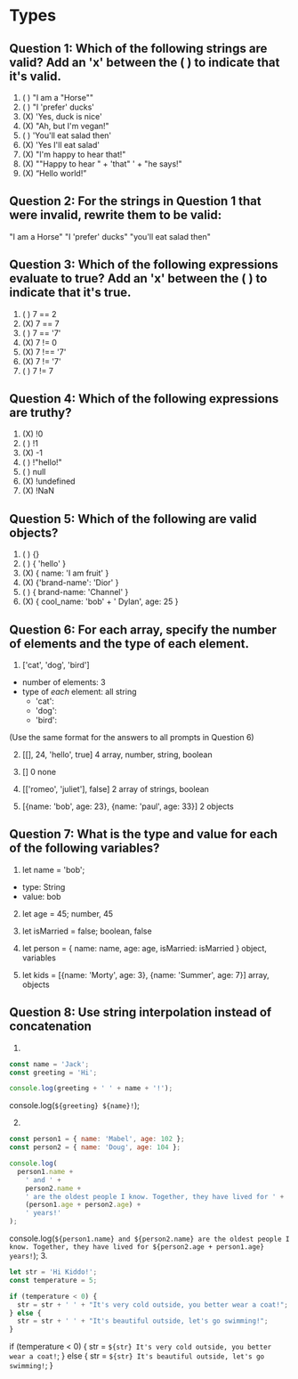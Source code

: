 # Types

## Question 1: Which of the following strings are valid? Add an 'x' between the ( ) to indicate that it's valid.

1. ( ) "I am a "Horse""
2. ( ) "I 'prefer' ducks'
3. (X) 'Yes, duck is nice'
4. (X) "Ah, but I\'m vegan!"
5. ( ) 'You'll eat salad then'
6. (X) 'Yes I\'ll eat salad'
7. (X) "I'm happy to hear that!"
8. (X) "\"Happy to hear " + 'that" ' + "he says!"
9. (X) “Hello world!”

## Question 2: For the strings in Question 1 that were invalid, rewrite them to be valid:
"I am a Horse"
"I 'prefer' ducks"
"you'll eat salad then"
## Question 3: Which of the following expressions evaluate to true? Add an 'x' between the ( ) to indicate that it's true.

1. ( ) 7 == 2
2. (X) 7 == 7
3. ( ) 7 == '7'
4. (X) 7 != 0
5. (X) 7 !== '7'
6. (X) 7 != '7'
7. ( ) 7 != 7

## Question 4: Which of the following expressions are truthy?

1. (X) !0
2. ( ) !1
3. (X) -1
4. ( ) !"hello!"
5. ( ) null
6. (X) !undefined
7. (X) !NaN

## Question 5: Which of the following are valid objects?

1. ( ) {}
2. ( ) { 'hello' }
3. (X) { name: 'I am fruit' }
4. (X) {'brand-name': 'Dior' }
5. ( ) { brand-name: 'Channel' }
6. (X) { cool_name: 'bob' + ' Dylan', age: 25 }

## Question 6: For each array, specify the number of elements and the type of each element.

1. ['cat', 'dog', 'bird']

- number of elements: 3
- type of _each_ element: all string
  - 'cat':
  - 'dog':
  - 'bird':

(Use the same format for the answers to all prompts in Question 6)

2. [[], 24, 'hello', true]
4
array, number, string, boolean

3. []
0
none
4. [['romeo', 'juliet'], false]
2
array of strings, boolean

5. [{name: 'bob', age: 23}, {name: 'paul', age: 33}]
2
objects

## Question 7: What is the type and value for each of the following variables?

1. let name = 'bob';

- type: String
- value: bob

2. let age = 45;
number, 45

3. let isMarried = false;
boolean, false
4. let person = { name: name, age: age, isMarried: isMarried }
object, variables

5. let kids = [{name: 'Morty', age: 3}, {name: 'Summer', age: 7}]
array, objects

## Question 8: Use string interpolation instead of concatenation

1.

```js
const name = 'Jack';
const greeting = 'Hi';

console.log(greeting + ' ' + name + '!');
```

console.log(`${greeting} ${name}!`);

2.

```js
const person1 = { name: 'Mabel', age: 102 };
const person2 = { name: 'Doug', age: 104 };

console.log(
  person1.name +
    ' and ' +
    person2.name +
    ' are the oldest people I know. Together, they have lived for ' +
    (person1.age + person2.age) +
    ' years!'
);
```
console.log(`${person1.name} and ${person2.name} are the oldest people I know. Together, they have lived for ${person2.age + person1.age} years!`);
3.

```js
let str = 'Hi Kiddo!';
const temperature = 5;

if (temperature < 0) {
  str = str + ' ' + "It's very cold outside, you better wear a coat!";
} else {
  str = str + ' ' + "It's beautiful outside, let's go swimming!";
}
```

if (temperature < 0) {
  str = `${str} It's very cold outside, you better wear a coat!`;
} else {
  str = `${str} It's beautiful outside, let's go swimming!`;
}
